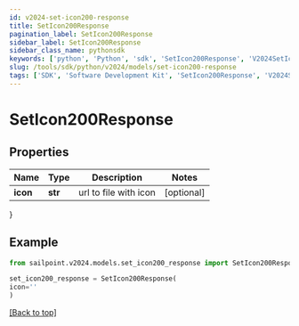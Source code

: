 ```yaml
---
id: v2024-set-icon200-response
title: SetIcon200Response
pagination_label: SetIcon200Response
sidebar_label: SetIcon200Response
sidebar_class_name: pythonsdk
keywords: ['python', 'Python', 'sdk', 'SetIcon200Response', 'V2024SetIcon200Response'] 
slug: /tools/sdk/python/v2024/models/set-icon200-response
tags: ['SDK', 'Software Development Kit', 'SetIcon200Response', 'V2024SetIcon200Response']
---
```


# SetIcon200Response


## Properties

Name | Type | Description | Notes
------------ | ------------- | ------------- | -------------
**icon** | **str** | url to file with icon | [optional] 
}

## Example

```python
from sailpoint.v2024.models.set_icon200_response import SetIcon200Response

set_icon200_response = SetIcon200Response(
icon=''
)

```
[[Back to top]](#) 

